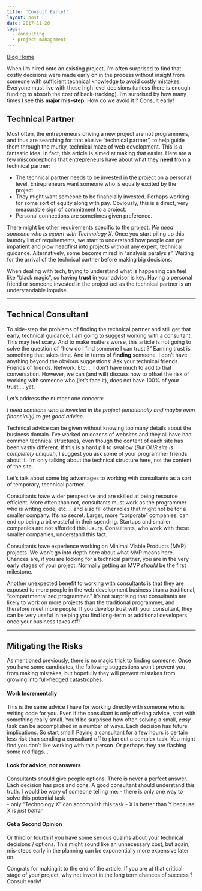 ```yaml
---
title: 'Consult Early!'
layout: post 
date: 2017-11-20
tags:
  - consulting
  - project-management 
---
```


<div class="home-link-container">
  <a class="blog-home-link" href="/blog">Blog Home</a>
</div>

When I’m hired onto an existing project, I’m often surprised to find that costly decisions were made early on in the process without insight from someone with sufficient technical knowledge to avoid costly mistakes.  Everyone must live with these high level decisions (unless there is enough funding to absorb the cost of back-tracking).  I’m surprised by how many times I see this **major mis-step**.  How do we avoid it ?  Consult early!

## Technical Partner
Most often, the entrepreneurs driving a new project are not programmers, and thus are searching for that elusive “technical partner”, to help guide them through the murky, technical maze of web development.  This is a fantastic idea.  In fact, this article is aimed at making that easier.  Here are a few misconceptions that entrepreneurs have about what they __need__ from a technical partner:

- The technical partner needs to be invested in the project on a personal level.  Entrepreneurs want someone who is equally excited by the project.
- They might want someone to be financially invested.  Perhaps working for some sort of equity along with pay.  Obviously, this is a direct, very measurable sign of commitment to a project.
- Personal connections are sometimes given preference.

There might be other requirements specific to the project.  _We need someone who is expert with Technology X_.   Once you start piling up this laundry list of requirements, we start to understand how people can get impatient and plow headfirst into projects without any expert, technical guidance.  Alternatively, some become mired in “analysis paralysis”.   Waiting for the arrival of the technical partner before making big decisions.  

When dealing with tech, trying to understand what is happening can feel like “black magic”, so having __trust__ in your advisor is key.  Having a personal friend or someone invested in the project act as the technical partner is an understandable impulse. 

<hr>

## Technical Consultant  
To side-step the problems of finding the technical partner and still get that early, technical guidance, I am going to suggest working with a consultant.  This may feel scary.  And to make matters worse, this article is not going to solve the question of “how do I find someone I can trust ?”  Earning trust is something that takes time.  And in terms of **finding** someone, I don’t have anything beyond the obvious suggestions:  Ask your technical friends.  Friends of friends.  Network.  Etc…. I don’t have much to add to that conversation.  However, we can (and will) discuss how to offset the risk of working with someone who (let’s face it), does not have 100% of your trust…. yet.  

Let’s address the number one concern: 

_I need someone who is invested in the project (emotionally and maybe even financially) to get good advice_.  

Technical advice can be given without knowing too many details about the business domain.  I’ve worked on dozens of websites and they all have had common technical structures, even though the content of each site has been vastly different.  If this is  a hard pill to swallow (_But OUR site is completely unique!_), I suggest you ask some of your programmer friends about it.  I’m only talking about the technical structure here, not the content of the site.

Let’s talk about some big advantages to working with consultants as a sort of temporary, technical partner.  

Consultants have wider perspective and are skilled at being resource efficient.  More often than not, consultants must work as the  programmer who is writing code, etc…. and also fill other roles that might not be for a smaller company.  It’s no secret.  Larger, more “corporate” companies, can end up being a bit wasteful in their spending.  Startups and smaller companies are not afforded this luxury.  Consultants, who work with these smaller companies, understand this fact.  

Consultants have experience working on Minimal Viable Products (MVP) projects.  We won’t go into depth here about what MVP means here.  Chances are, if you are looking for a technical partner, you are in the very early stages of your project.  Normally getting an MVP _should_ be the first milestone.

Another unexpected benefit to working with consultants is that they are exposed to more people in the web development business than a traditional, “compartmentalized programmer.”  It’s not surprising that consultants are likely to work on more projects than the traditional programmer, and therefore meet more people.  If you develop trust with your consultant, they can be very useful in helping you find long-term or additional developers once your business takes off!

<hr>

## Mitigating the Risks
 As mentioned previously, there is no magic trick to finding someone.  Once you have some candidates, the following suggestions won’t prevent you from making mistakes, but hopefully they will prevent mistakes from growing into full-fledged catastrophes.

#### Work Incrementally

This is the same advice I have for working directly with someone who is writing code for you.  Even if the consultant is only offering advice, start with something really small.  You’d be surprised how often solving a small, _easy_ task can be accomplished in a number of ways.  Each decision has future implications.  So start small!  Paying a consultant for a few hours is certain less risk than sending a consultant off to plan out a complex task.  You might find you don’t like working with this person.  Or perhaps they are flashing some red flags…

#### Look for advice, not answers

Consultants should give people options.   There is never a perfect answer.  Each decision has pros and cons.  A good consultant should understand this truth.  I would be wary of someone telling me:
	- there is only one way to solve this potential task  
	- only “Technology X” can accomplish this task
	-  X is better than Y because X is _just better_

#### Get a Second Opinion

Or third or fourth if you have some serious qualms about your technical decisions / options.  This might sound like an unnecessary cost, but again, mis-steps early in the planning can be exponentially more expensive later on. 


Congrats for making it to the end of the article.  If you are at that critical stage of your project, why not invest in the long term chances of success ?  Consult early!
